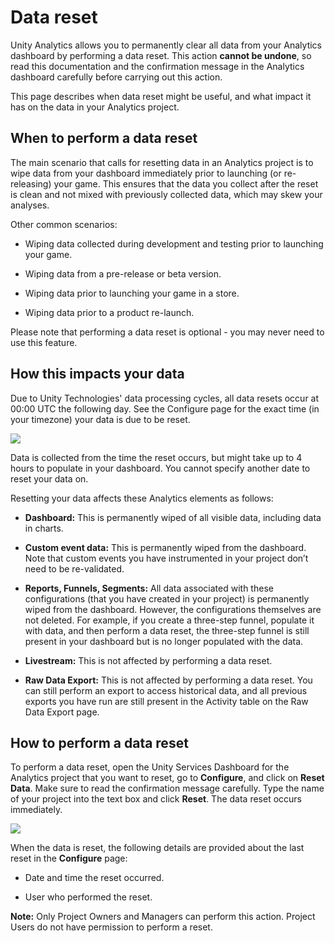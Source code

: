 # Data reset

Unity Analytics allows you to permanently clear all data from your Analytics dashboard by performing a data reset. This action **cannot be undone**, so read this documentation and the confirmation message in the Analytics dashboard carefully before carrying out this action. 

This page describes when data reset might be useful, and what impact it has on the data in your Analytics project.

## When to perform a data reset

The main scenario that calls for resetting data in an Analytics project is to wipe data from your dashboard immediately prior to launching (or re-releasing) your game. This ensures that the data you collect after the reset is clean and not mixed with previously collected data, which may skew your analyses.


Other common scenarios:

* Wiping data collected during development and testing prior to launching your game.

* Wiping data from a pre-release or beta version.

* Wiping data prior to launching your game in a store.

* Wiping data prior to a product re-launch.

Please note that performing a data reset is optional - you may never need to use this feature.

## How this impacts your data

Due to Unity Technologies' data processing cycles, all data resets occur at 00:00 UTC the following day. See the Configure page for the exact time (in your timezone) your data is due to be reset.

![](../uploads/Main/AnalyticsDataReset1.png)

Data is collected from the time the reset occurs, but might take up to 4 hours to populate in your dashboard. You cannot specify another date to reset your data on.

Resetting your data affects these Analytics elements as follows:

* **Dashboard:** This is permanently wiped of all visible data, including data in charts.

* **Custom event data:** This is permanently wiped from the dashboard. Note that custom events you have instrumented in your project don’t need to be re-validated.

* **Reports, Funnels, Segments:** All data associated with these configurations (that you have created in your project) is permanently wiped from the dashboard. However, the configurations themselves are not deleted. For example, if you create a three-step funnel, populate it with data, and then perform a data reset, the three-step funnel is still present in your dashboard but is no longer populated with the data.

* **Livestream:** This is not affected by performing a data reset.

* **Raw Data Export:** This is not affected by performing a data reset. You can still perform an export to access historical data, and all previous exports you have run are still present in the Activity table on the Raw Data Export page.

## How to perform a data reset

To perform a data reset, open the Unity Services Dashboard for the Analytics project that you want to reset, go to __Configure__, and click on __Reset Data__. Make sure to read the confirmation message carefully. Type the name of your project into the text box and click __Reset__. The data reset occurs immediately.

![](../uploads/Main/UnityAnalyticsDataReset55.png)

When the data is reset, the following details are provided about the last reset in the __Configure__ page:

* Date and time the reset occurred.

* User who performed the reset.

**Note:** Only Project Owners and Managers can perform this action. Project Users do not have permission to perform a reset.


